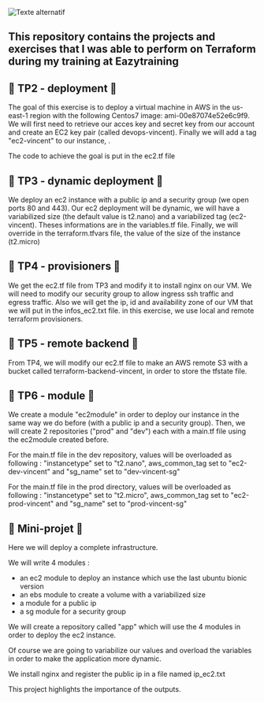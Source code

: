 
![Texte
   alternatif](https://upload.wikimedia.org/wikipedia/commons/0/04/Terraform_Logo.svg)

## This repository contains the projects and exercises that I was able to perform on Terraform during my training at Eazytraining

## :file_folder: TP2 - deployment :file_folder: 

The goal of this exercise is to deploy a virtual machine in AWS in the us-east-1 region with the following Centos7 image: ami-00e87074e52e6c9f9.
We will first need to retrieve our acces key and secret key from our account and create an EC2 key pair (called devops-vincent).
Finally we will add a tag "ec2-vincent" to our instance, .

The code to achieve the goal is put in the ec2.tf file

## :file_folder: TP3 - dynamic deployment :file_folder:

We deploy an ec2 instance with a public ip and a security group (we open ports 80 and 443).
Our ec2 deployment will be dynamic, we will have a variabilized size (the default value is t2.nano) and a variabilized tag (ec2-vincent). Theses informations are in the variables.tf file.
Finally, we will override in the terraform.tfvars file, the value of the size of the instance (t2.micro)

## :file_folder: TP4 - provisioners :file_folder:

We get the ec2.tf file from TP3 and modify it to install nginx on our VM.
We will need to modify our security group to allow ingress ssh traffic and egress traffic.
Also we will get the ip, id and availability zone of our VM that we will put in the infos_ec2.txt file.
in this exercise, we use local and remote terraform provisioners.


## :file_folder: TP5 - remote backend :file_folder:

From TP4, we will modify our ec2.tf file to make an AWS remote S3 with a bucket called terraform-backend-vincent, in order to store the tfstate file.

## :file_folder: TP6 - module :file_folder:

We create a module "ec2module" in order to deploy our instance in the same way we do before (with a public ip and a security group).
Then, we will create 2 repositories ("prod" and "dev") each with a main.tf file using the ec2module created before.

For the main.tf file in the dev repository, values will be overloaded as following :
"instancetype" set to "t2.nano", aws_common_tag set to "ec2-dev-vincent" and "sg_name" set to "dev-vincent-sg"

For the main.tf file in the prod directory, values will be overloaded as following :
"instancetype" set to "t2.micro", aws_common_tag set to "ec2-prod-vincent" and "sg_name" set to "prod-vincent-sg"

## :file_folder: Mini-projet :file_folder:
Here we will deploy a complete infrastructure.

We will write 4 modules :

- an ec2 module to deploy an instance which use the last ubuntu bionic version
- an ebs module to create a volume with a variabilized size
- a module for a public ip
- a sg module for a security group

We will create a repository called "app" which will use the 4 modules in order to deploy the ec2 instance.

Of course we are going to variabilize our values and overload the variables in order to make the application more dynamic.

We install nginx and register the public ip in a file named ip_ec2.txt

This project highlights the importance of the outputs.
